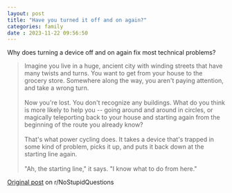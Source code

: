 ```yaml
---
layout: post
title: "Have you turned it off and on again?" 
categories: family
date : 2023-11-22 09:56:50
---
```


Why does turning a device off and on again fix most technical problems?

> Imagine you live in a huge, ancient city with winding streets that have many twists and turns. You want to get from your house to the grocery store. Somewhere along the way, you aren't paying attention, and take a wrong turn.
> <br><br>
> Now you're lost. You don't recognize any buildings. What do you think is more likely to help you -- going around and around in circles, or magically teleporting back to your house and starting again from the beginning of the route you already know?
> <br><br>
> That's what power cycling does. It takes a device that's trapped in some kind of problem, picks it up, and puts it back down at the starting line again.
> <br><br>
> "Ah, the starting line," it says. "I know what to do from here."


[Original post](https://www.reddit.com/r/NoStupidQuestions/comments/sauaid/why_does_turning_a_device_off_and_on_again_fix/) on r/NoStupidQuestions